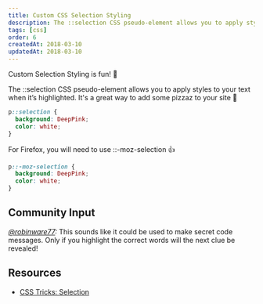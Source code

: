 ```yaml
---
title: Custom CSS Selection Styling
description: The ::selection CSS pseudo-element allows you to apply styles to your text when it’s highlighted. Great way to add some pizzaz to your site.
tags: [css]
order: 6
createdAt: 2018-03-10
updatedAt: 2018-03-10
---
```


Custom Selection Styling is fun! 🎉

The ::selection CSS pseudo-element allows you to apply styles to your text when it’s highlighted. It's a great way to add some pizzaz to your site 💃

```css
p::selection {
  background: DeepPink;
  color: white;
}
```

For Firefox, you will need to use ::-moz-selection 👍

```css
p::-moz-selection {
  background: DeepPink;
  color: white;
}
```

## Community Input

_[@robinware77](https://twitter.com/robinware77/status/1297363122169229312?s=21):_ This sounds like it could be used to make secret code messages. Only if you highlight the correct words will the next clue be revealed!

## Resources

- [CSS Tricks: Selection](https://css-tricks.com/almanac/selectors/s/selection/)
